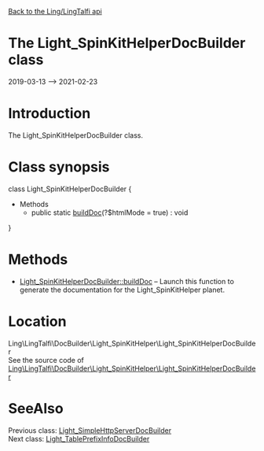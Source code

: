 [Back to the Ling/LingTalfi api](https://github.com/lingtalfi/LingTalfi/blob/master/doc/api/Ling/LingTalfi.md)



The Light_SpinKitHelperDocBuilder class
================
2019-03-13 --> 2021-02-23






Introduction
============

The Light_SpinKitHelperDocBuilder class.



Class synopsis
==============


class <span class="pl-k">Light_SpinKitHelperDocBuilder</span>  {

- Methods
    - public static [buildDoc](https://github.com/lingtalfi/LingTalfi/blob/master/doc/api/Ling/LingTalfi/DocBuilder/Light_SpinKitHelper/Light_SpinKitHelperDocBuilder/buildDoc.md)(?$htmlMode = true) : void

}






Methods
==============

- [Light_SpinKitHelperDocBuilder::buildDoc](https://github.com/lingtalfi/LingTalfi/blob/master/doc/api/Ling/LingTalfi/DocBuilder/Light_SpinKitHelper/Light_SpinKitHelperDocBuilder/buildDoc.md) &ndash; Launch this function to generate the documentation for the Light_SpinKitHelper planet.





Location
=============
Ling\LingTalfi\DocBuilder\Light_SpinKitHelper\Light_SpinKitHelperDocBuilder<br>
See the source code of [Ling\LingTalfi\DocBuilder\Light_SpinKitHelper\Light_SpinKitHelperDocBuilder](https://github.com/lingtalfi/LingTalfi/blob/master/DocBuilder/Light_SpinKitHelper/Light_SpinKitHelperDocBuilder.php)



SeeAlso
==============
Previous class: [Light_SimpleHttpServerDocBuilder](https://github.com/lingtalfi/LingTalfi/blob/master/doc/api/Ling/LingTalfi/DocBuilder/Light_SimpleHttpServer/Light_SimpleHttpServerDocBuilder.md)<br>Next class: [Light_TablePrefixInfoDocBuilder](https://github.com/lingtalfi/LingTalfi/blob/master/doc/api/Ling/LingTalfi/DocBuilder/Light_TablePrefixInfo/Light_TablePrefixInfoDocBuilder.md)<br>
